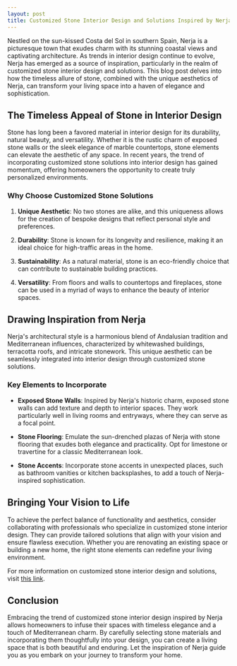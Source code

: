 ```yaml
---
layout: post
title: Customized Stone Interior Design and Solutions Inspired by Nerja
---
```



Nestled on the sun-kissed Costa del Sol in southern Spain, Nerja is a picturesque town that exudes charm with its stunning coastal views and captivating architecture. As trends in interior design continue to evolve, Nerja has emerged as a source of inspiration, particularly in the realm of customized stone interior design and solutions. This blog post delves into how the timeless allure of stone, combined with the unique aesthetics of Nerja, can transform your living space into a haven of elegance and sophistication.

## The Timeless Appeal of Stone in Interior Design

Stone has long been a favored material in interior design for its durability, natural beauty, and versatility. Whether it is the rustic charm of exposed stone walls or the sleek elegance of marble countertops, stone elements can elevate the aesthetic of any space. In recent years, the trend of incorporating customized stone solutions into interior design has gained momentum, offering homeowners the opportunity to create truly personalized environments.

### Why Choose Customized Stone Solutions

1. **Unique Aesthetic**: No two stones are alike, and this uniqueness allows for the creation of bespoke designs that reflect personal style and preferences.

2. **Durability**: Stone is known for its longevity and resilience, making it an ideal choice for high-traffic areas in the home.

3. **Sustainability**: As a natural material, stone is an eco-friendly choice that can contribute to sustainable building practices.

4. **Versatility**: From floors and walls to countertops and fireplaces, stone can be used in a myriad of ways to enhance the beauty of interior spaces.

## Drawing Inspiration from Nerja

Nerja's architectural style is a harmonious blend of Andalusian tradition and Mediterranean influences, characterized by whitewashed buildings, terracotta roofs, and intricate stonework. This unique aesthetic can be seamlessly integrated into interior design through customized stone solutions.

### Key Elements to Incorporate

- **Exposed Stone Walls**: Inspired by Nerja's historic charm, exposed stone walls can add texture and depth to interior spaces. They work particularly well in living rooms and entryways, where they can serve as a focal point.

- **Stone Flooring**: Emulate the sun-drenched plazas of Nerja with stone flooring that exudes both elegance and practicality. Opt for limestone or travertine for a classic Mediterranean look.

- **Stone Accents**: Incorporate stone accents in unexpected places, such as bathroom vanities or kitchen backsplashes, to add a touch of Nerja-inspired sophistication.

## Bringing Your Vision to Life

To achieve the perfect balance of functionality and aesthetics, consider collaborating with professionals who specialize in customized stone interior design. They can provide tailored solutions that align with your vision and ensure flawless execution. Whether you are renovating an existing space or building a new home, the right stone elements can redefine your living environment.

For more information on customized stone interior design and solutions, visit [this link](https://stonelab.se/).

## Conclusion

Embracing the trend of customized stone interior design inspired by Nerja allows homeowners to infuse their spaces with timeless elegance and a touch of Mediterranean charm. By carefully selecting stone materials and incorporating them thoughtfully into your design, you can create a living space that is both beautiful and enduring. Let the inspiration of Nerja guide you as you embark on your journey to transform your home.
